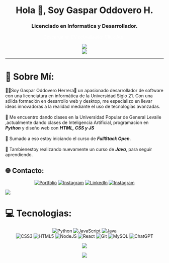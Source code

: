 
<h1 class="typewriter" align="center">Hola 👋, Soy Gaspar Oddovero H.</h1>
<h3 align="center">Licenciado en Informatica y Desarrollador.</h3>

<div align="center">
<a href="https://drive.google.com/file/d/1Cn8hmpJU5yfdn2MZMiaK41AdCVWN1eMi/view?usp=drive_link" style="color:white; text-decoration:none">
Descarga mi CV actualizado:
 <span style="color:white; text-decoration:none;"> Click Aquí </span></a>

[![](https://visitcount.itsvg.in/api?id=Goddovero&icon=5&color=6)](https://visitcount.itsvg.in)
<br>
![](https://github-readme-streak-stats.herokuapp.com/?user=Goddovero&theme=dark&hide_border=false)
</div>



---
# 💫 Sobre Mí: 
👨‍💻Soy Gaspar Oddovero Herrera👨 un apasionado desarrollador de software con una licenciatura en informática de la Universidad Siglo 21. Con una sólida formación en desarrollo web y desktop, me especializo en llevar ideas innovadoras a la realidad mediante el uso de tecnologías avanzadas.
<br> <br>
🔭 
Me encuentro dando clases en la Universidad Popular de General Levalle ,actualmente dando clases de Inteligencia Artificial, programacion en ***Python*** y diseño web con ***HTML, CSS y JS***
<br><br>
🌱 Sumado a eso estoy iniciando el curso de ***FullStack Open***.
<br><br>
👯 Tambienestoy realizando nuevamente un curso de ***Java***, para seguir aprendiendo.


## 🌐 Contacto:
<div align="center">

[![Portfolio](https://img.shields.io/badge/Portfolio-%23000000.svg?style=for-the-badge&logo=firefox&logoColor=#FF7139)](https://gasparoddovero-portfolio.netlify.app/)
[![Instagram](https://img.shields.io/badge/Instagram-%23E4405F.svg?style=for-the-badge&logo=Instagram&logoColor=white)](https://instagram.com/gasparoddovero)
[![LinkedIn](https://img.shields.io/badge/linkedin-%230077B5.svg?style=for-the-badge&logo=linkedin&logoColor=white)](https://linkedin.com/in/gaspar-o-122803175/) 
[![Instagram](https://img.shields.io/badge/Instagram-%23E4405F.svg?style=for-the-badge&logo=Instagram&logoColor=white)](https://instagram.com/goh.dev) 

</div>

![](https://github-profile-trophy.vercel.app/?username=Goddovero&theme=radical&no-frame=true&no-bg=true&margin-w=4)

# 💻 Tecnologias:
<div align = "center">

![Python](https://img.shields.io/badge/python-3670A0?style=for-the-badge&logo=python&logoColor=ffdd54)
![JavaScript](https://img.shields.io/badge/javascript-%23323330.svg?style=for-the-badge&logo=javascript&logoColor=%23F7DF1E)
![Java](https://img.shields.io/badge/java-%23ED8B00.svg?style=for-the-badge&logo=openjdk&logoColor=white) <br>
![CSS3](https://img.shields.io/badge/css3-%231572B6.svg?style=for-the-badge&logo=css3&logoColor=white) ![HTML5](https://img.shields.io/badge/html5-%23E34F26.svg?style=for-the-badge&logo=html5&logoColor=white) ![NodeJS](https://img.shields.io/badge/node.js-6DA55F?style=for-the-badge&logo=node.js&logoColor=white) ![React](https://img.shields.io/badge/react-%2320232a.svg?style=for-the-badge&logo=react&logoColor=%2361DAFB)
![Git](https://img.shields.io/badge/git-%23F05033.svg?style=for-the-badge&logo=git&logoColor=white) ![MySQL](https://img.shields.io/badge/mysql-4479A1.svg?style=for-the-badge&logo=mysql&logoColor=white) ![ChatGPT](https://img.shields.io/badge/chatGPT-74aa9c?style=for-the-badge&logo=openai&logoColor=white)


![](https://github-readme-stats.vercel.app/api/top-langs/?username=Goddovero&theme=dark&hide_border=false&include_all_commits=true&count_private=true&layout=compact)

![](https://github-readme-stats.vercel.app/api?username=Goddovero&theme=dark&hide_border=false&include_all_commits=true&count_private=true)
</div>
